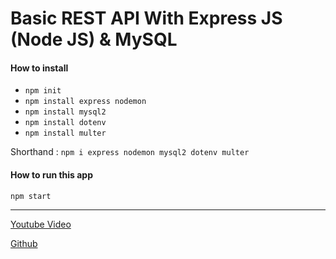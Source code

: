 # Basic REST API With Express JS (Node JS) & MySQL

#### How to install

- `npm init`
- `npm install express nodemon`
- `npm install mysql2`
- `npm install dotenv`
- `npm install multer`

Shorthand : `npm i express nodemon mysql2 dotenv multer`

#### How to run this app

`npm start`

---

[Youtube Video](https://youtu.be/jBAZPXNQq0Y?si=ZfpqXZQDihJyYyWy)

[Github](https://github.com/prawito)
